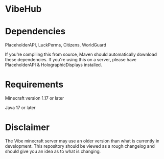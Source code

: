 # VibeHub

# Dependencies

PlaceholderAPI, LuckPerms, Citizens, WorldGuard

If you're compiling this from source, Maven should automatically download these dependencies. If you're using this on a
server, please have PlaceholderAPI & HolographicDisplays installed.

# Requirements

Minecraft version 1.17 or later

Java 17 or later

# Disclaimer

The Vibe minecraft server may use an older version than what is currently in development. This repository should be
viewed as a rough changelog and should give you an idea as to what is changing.
